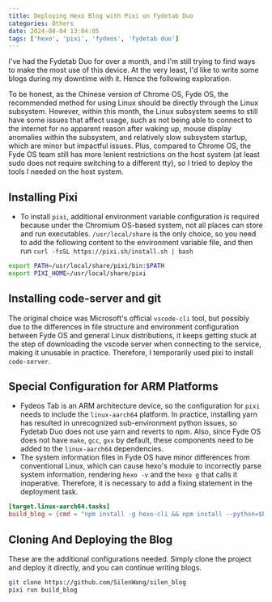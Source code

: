 ```yaml
---
title: Deploying Hexo Blog with Pixi on Fydetab Duo
categories: Others
date: 2024-08-04 13:04:05
tags: ['hexo', 'pixi', 'fydeos', 'fydetab duo']
---
```



I've had the Fydetab Duo for over a month, and I'm still trying to find ways to make the most use of this device. At the very least, I'd like to write some blogs during my downtime with it. Hence the following exploration.

<!-- more -->

To be honest, as the Chinese version of Chrome OS, Fyde OS, the recommended method for using Linux should be directly through the Linux subsystem. However, within this month, the Linux subsystem seems to still have some issues that affect usage, such as not being able to connect to the internet for no apparent reason after waking up, mouse display anomalies within the subsystem, and relatively slow subsystem startup, which are minor but impactful issues. Plus, compared to Chrome OS, the Fyde OS team still has more lenient restrictions on the host system (at least sudo does not require switching to a different tty), so I tried to deploy the tools I needed on the host system.

## Installing Pixi

- To install `pixi`, additional environment variable configuration is required because under the Chromium OS-based system, not all places can store and run executables. `/usr/local/share` is the only choice, so you need to add the following content to the environment variable file, and then run `curl -fsSL https://pixi.sh/install.sh | bash`

```bash
export PATH=/usr/local/share/pixi/bin:$PATH
export PIXI_HOME=/usr/local/share/pixi
```

## Installing code-server and git

The original choice was Microsoft's official `vscode-cli` tool, but possibly due to the differences in file structure and environment configuration between Fyde OS and general Linux distributions, it keeps getting stuck at the step of downloading the vscode server when connecting to the service, making it unusable in practice. Therefore, I temporarily used pixi to install `code-server`.

## Special Configuration for ARM Platforms

- Fydeos Tab is an ARM architecture device, so the configuration for `pixi` needs to include the `linux-aarch64` platform. In practice, installing yarn has resulted in unrecognized sub-environment python issues, so Fydetab Duo does not use yarn and reverts to npm. Also, since Fyde OS does not have `make`, `gcc`, `gxx` by default, these components need to be added to the `linux-aarch64` dependencies.
- The system information files in Fyde OS have minor differences from conventional Linux, which can cause hexo's module to incorrectly parse system information, rendering `hexo -v` and the `hexo g` that calls it inoperative. Therefore, it is necessary to add a fixing statement in the deployment task.

```toml
[target.linux-aarch64.tasks]
build_blog = {cmd = "npm install -g hexo-cli && npm install --python=$PWD/.pixi/envs/default/bin/python2 && sed -i '34s/distro\\[1\\]/distro/' $PWD/.pixi/envs/default/lib/node_modules/hexo-cli/dist/console/version.js", cwd = "."}
```

## Cloning And Deploying the Blog

These are the additional configurations needed. Simply clone the project and deploy it directly, and you can continue writing blogs.

```bash
git clone https://github.com/SilenWang/silen_blog
pixi run build_blog
```
